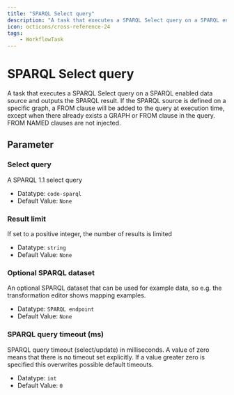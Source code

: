 ```yaml
---
title: "SPARQL Select query"
description: "A task that executes a SPARQL Select query on a SPARQL enabled data source and outputs the SPARQL result. If the SPARQL source is defined on a specific graph, a FROM clause will be added to the query at execution time, except when there already exists a GRAPH or FROM clause in the query. FROM NAMED clauses are not injected."
icon: octicons/cross-reference-24
tags: 
    - WorkflowTask
---
```

# SPARQL Select query
<!-- This file was generated - DO NOT CHANGE IT MANUALLY -->



A task that executes a SPARQL Select query on a SPARQL enabled data source and outputs the SPARQL result. If the SPARQL source is defined on a specific graph, a FROM clause will be added to the query at execution time, except when there already exists a GRAPH or FROM clause in the query. FROM NAMED clauses are not injected.


## Parameter

### Select query

A SPARQL 1.1 select query

- Datatype: `code-sparql`
- Default Value: `None`



### Result limit

If set to a positive integer, the number of results is limited

- Datatype: `string`
- Default Value: `None`



### Optional SPARQL dataset

An optional SPARQL dataset that can be used for example data, so e.g. the transformation editor shows mapping examples.

- Datatype: `SPARQL endpoint`
- Default Value: `None`



### SPARQL query timeout (ms)

SPARQL query timeout (select/update) in milliseconds. A value of zero means that there is no timeout set explicitly. If a value greater zero is specified this overwrites possible default timeouts.

- Datatype: `int`
- Default Value: `0`



